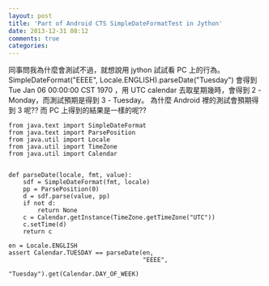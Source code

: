 ```yaml
---
layout: post
title: 'Part of Android CTS SimpleDateFormatTest in Jython'
date: 2013-12-31 08:12
comments: true
categories: 
---
```

同事問我為什麼會測試不過，就想說用 jython 試試看 PC 上的行為。
SimpleDateFormat("EEEE", Locale.ENGLISH).parseDate("Tuesday") 會得到 Tue Jan 06 00:00:00 CST 1970 ，用 UTC calendar 去取星期幾時，會得到 2 - Monday，而測試預期是得到 3 - Tuesday。
為什麼 Android 裡的測試會預期得到 3 呢?? 而 PC 上得到的結果是一樣的呢??

```
from java.text import SimpleDateFormat
from java.text import ParsePosition
from java.util import Locale
from java.util import TimeZone
from java.util import Calendar


def parseDate(locale, fmt, value):
    sdf = SimpleDateFormat(fmt, locale)
    pp = ParsePosition(0)
    d = sdf.parse(value, pp)
    if not d:
        return None
    c = Calendar.getInstance(TimeZone.getTimeZone("UTC"))
    c.setTime(d)
    return c

en = Locale.ENGLISH
assert Calendar.TUESDAY == parseDate(en,
                                     "EEEE",
                                     "Tuesday").get(Calendar.DAY_OF_WEEK)

```
